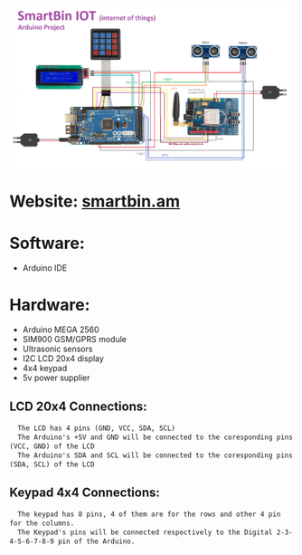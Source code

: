 ![github-small](https://github.com/vantonyy/SmartBin/blob/master/Docs/Hardwares.png?raw=true)
# Website: [smartbin.am](http://smartbin.am)

# Software:
 - Arduino IDE
# Hardware:
 - Arduino MEGA 2560
 - SIM900 GSM/GPRS module
 - Ultrasonic sensors
 - I2C LCD 20x4 display
 - 4x4 keypad
 - 5v power supplier
    
## LCD 20x4 Connections:
      The LCD has 4 pins (GND, VCC, SDA, SCL)
      The Arduino's +5V and GND will be connected to the coresponding pins (VCC, GND) of the LCD
      The Arduino's SDA and SCL will be connected to the coresponding pins (SDA, SCL) of the LCD

## Keypad 4x4 Connections:
      The keypad has 8 pins, 4 of them are for the rows and other 4 pin for the columns.
      The Keypad's pins will be connected respectively to the Digital 2-3-4-5-6-7-8-9 pin of the Arduino.
